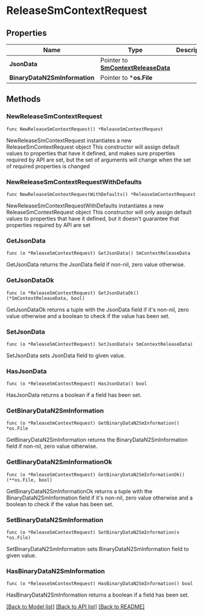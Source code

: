 # ReleaseSmContextRequest

## Properties

Name | Type | Description | Notes
------------ | ------------- | ------------- | -------------
**JsonData** | Pointer to [**SmContextReleaseData**](SmContextReleaseData.md) |  | [optional] 
**BinaryDataN2SmInformation** | Pointer to ***os.File** |  | [optional] 

## Methods

### NewReleaseSmContextRequest

`func NewReleaseSmContextRequest() *ReleaseSmContextRequest`

NewReleaseSmContextRequest instantiates a new ReleaseSmContextRequest object
This constructor will assign default values to properties that have it defined,
and makes sure properties required by API are set, but the set of arguments
will change when the set of required properties is changed

### NewReleaseSmContextRequestWithDefaults

`func NewReleaseSmContextRequestWithDefaults() *ReleaseSmContextRequest`

NewReleaseSmContextRequestWithDefaults instantiates a new ReleaseSmContextRequest object
This constructor will only assign default values to properties that have it defined,
but it doesn't guarantee that properties required by API are set

### GetJsonData

`func (o *ReleaseSmContextRequest) GetJsonData() SmContextReleaseData`

GetJsonData returns the JsonData field if non-nil, zero value otherwise.

### GetJsonDataOk

`func (o *ReleaseSmContextRequest) GetJsonDataOk() (*SmContextReleaseData, bool)`

GetJsonDataOk returns a tuple with the JsonData field if it's non-nil, zero value otherwise
and a boolean to check if the value has been set.

### SetJsonData

`func (o *ReleaseSmContextRequest) SetJsonData(v SmContextReleaseData)`

SetJsonData sets JsonData field to given value.

### HasJsonData

`func (o *ReleaseSmContextRequest) HasJsonData() bool`

HasJsonData returns a boolean if a field has been set.

### GetBinaryDataN2SmInformation

`func (o *ReleaseSmContextRequest) GetBinaryDataN2SmInformation() *os.File`

GetBinaryDataN2SmInformation returns the BinaryDataN2SmInformation field if non-nil, zero value otherwise.

### GetBinaryDataN2SmInformationOk

`func (o *ReleaseSmContextRequest) GetBinaryDataN2SmInformationOk() (**os.File, bool)`

GetBinaryDataN2SmInformationOk returns a tuple with the BinaryDataN2SmInformation field if it's non-nil, zero value otherwise
and a boolean to check if the value has been set.

### SetBinaryDataN2SmInformation

`func (o *ReleaseSmContextRequest) SetBinaryDataN2SmInformation(v *os.File)`

SetBinaryDataN2SmInformation sets BinaryDataN2SmInformation field to given value.

### HasBinaryDataN2SmInformation

`func (o *ReleaseSmContextRequest) HasBinaryDataN2SmInformation() bool`

HasBinaryDataN2SmInformation returns a boolean if a field has been set.


[[Back to Model list]](../README.md#documentation-for-models) [[Back to API list]](../README.md#documentation-for-api-endpoints) [[Back to README]](../README.md)


